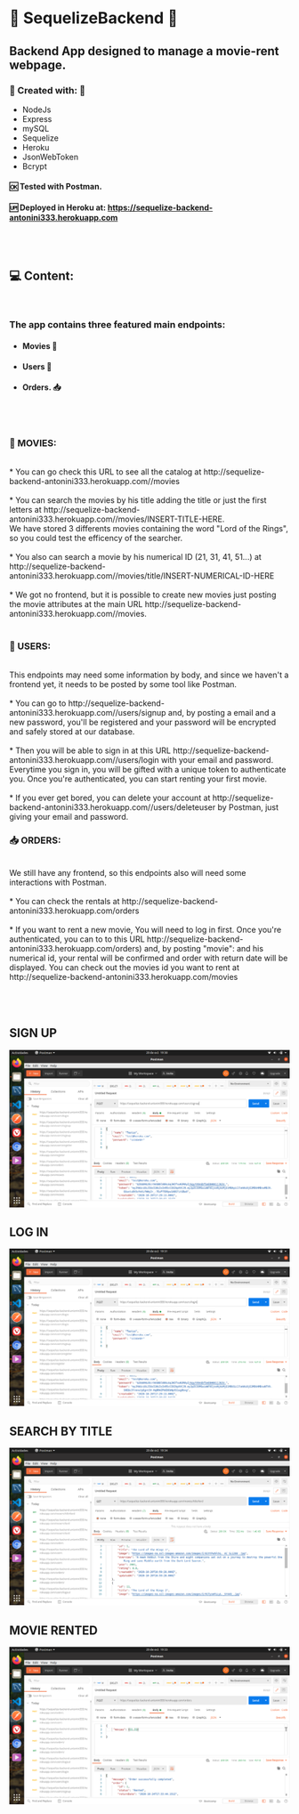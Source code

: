 # 📑 SequelizeBackend 📑


## Backend App designed to manage a movie-rent webpage. <br>

### 🔧 Created with: 🔧
* NodeJs 
* Express
* mySQL
* Sequelize 
* Heroku
* JsonWebToken
* Bcrypt

#### 🆗 Tested with Postman.

#### 🆙 Deployed in Heroku at: https://sequelize-backend-antonini333.herokuapp.com
<br><br>

## 💻 Content:
<br>

### The app contains three featured main endpoints: 

+ #### Movies 🎥
+ #### Users  👫
+ #### Orders. 📥
<br>
<br>

### 🎥 MOVIES:
<br>
   * You can go check this URL to see all the catalog at http://sequelize-backend-antonini333.herokuapp.com//movies
   <br><br>
   * You can search the movies by his title adding the title or just the first letters at http://sequelize-backend-antonini333.herokuapp.com//movies/INSERT-TITLE-HERE.
   <br>We have stored 3 differents movies containing the word "Lord of the Rings", so you could test the efficency of the searcher.
   <br><br>
   * You also can search a movie by his numerical ID (21, 31, 41, 51...) at http://sequelize-backend-antonini333.herokuapp.com//movies/title/INSERT-NUMERICAL-ID-HERE
   <br><br>
   * We got no frontend, but it is possible to create new movies just posting the movie attributes at the main URL http://sequelize-backend-antonini333.herokuapp.com//movies.
         <br>
         <br>
   

### 👫 USERS:
<br>
         This endpoints may need some information by body, and since we haven't a frontend yet, it needs to be posted by some tool like Postman.
         <br><br>
         * You can go to http://sequelize-backend-antonini333.herokuapp.com//users/signup and, by posting a email and a new password, you'll be registered and your password will be encrypted and safely stored at our database.
         <br> 
         <br>
         * Then you will be able to sign in at this URL http://sequelize-backend-antonini333.herokuapp.com//users/login with your email and password. Everytime you sign in, you will be gifted with a unique token to authenticate you. Once you're authenticated, you can start renting your first movie.
         <br> 
         <br>
         * If you ever get bored, you can delete your account at http://sequelize-backend-antonini333.herokuapp.com//users/deleteuser by Postman, just giving your email and password. 
         
<br>

### 📥 ORDERS:
<br>
     We still have any frontend, so this endpoints also will need some interactions with Postman.
      <br>  <br>
  * You can check the rentals at http://sequelize-backend-antonini333.herokuapp.com/orders
         <br><br>
 * If you want to rent a new movie, You will need to log in first. Once you're authenticated, you can to to this URL http://sequelize-backend-antonini333.herokuapp.com/orders) and, by posting "movie": and his numerical id, your rental will be confirmed and order with return date will be displayed.
 You can check out the movies id you want to rent at http://sequelize-backend-antonini333.herokuapp.com/movies <br><br><br><br>
 
 ## SIGN UP
 
 ![Screenshot](screenshots/signup.png) 
 
 ## LOG IN
 
  ![Screenshot](screenshots/login.png) 
  
  ## SEARCH BY TITLE
  
 ![Screenshot](screenshots/search.png) 
 
 ## MOVIE RENTED
 
![Screenshot](screenshots/order.png)  
